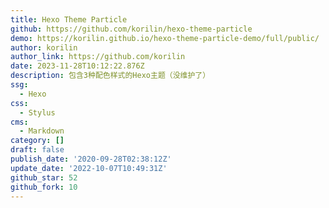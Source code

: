 ```yaml
---
title: Hexo Theme Particle
github: https://github.com/korilin/hexo-theme-particle
demo: https://korilin.github.io/hexo-theme-particle-demo/full/public/
author: korilin
author_link: https://github.com/korilin
date: 2023-11-28T10:12:22.876Z
description: 包含3种配色样式的Hexo主题（没维护了）
ssg:
  - Hexo
css:
  - Stylus
cms:
  - Markdown
category: []
draft: false
publish_date: '2020-09-28T02:38:12Z'
update_date: '2022-10-07T10:49:31Z'
github_star: 52
github_fork: 10
---
```

